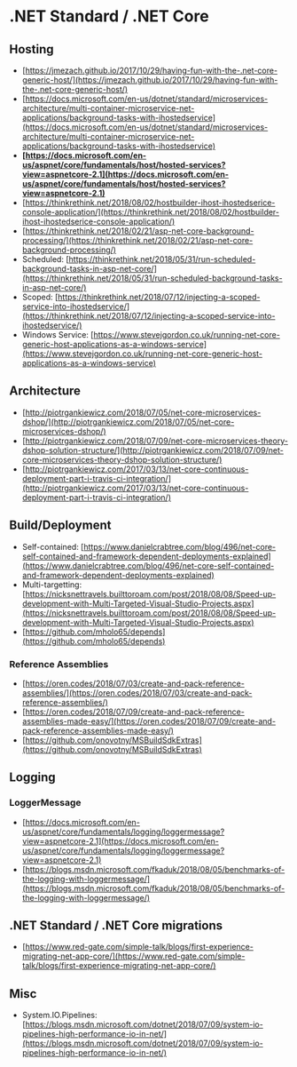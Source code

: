 # .NET Standard / .NET Core

## Hosting

* [https://jmezach.github.io/2017/10/29/having-fun-with-the-.net-core-generic-host/](https://jmezach.github.io/2017/10/29/having-fun-with-the-.net-core-generic-host/)
* [https://docs.microsoft.com/en-us/dotnet/standard/microservices-architecture/multi-container-microservice-net-applications/background-tasks-with-ihostedservice](https://docs.microsoft.com/en-us/dotnet/standard/microservices-architecture/multi-container-microservice-net-applications/background-tasks-with-ihostedservice)
* **[https://docs.microsoft.com/en-us/aspnet/core/fundamentals/host/hosted-services?view=aspnetcore-2.1](https://docs.microsoft.com/en-us/aspnet/core/fundamentals/host/hosted-services?view=aspnetcore-2.1)**
* [https://thinkrethink.net/2018/08/02/hostbuilder-ihost-ihostedserice-console-application/](https://thinkrethink.net/2018/08/02/hostbuilder-ihost-ihostedserice-console-application/)
* [https://thinkrethink.net/2018/02/21/asp-net-core-background-processing/](https://thinkrethink.net/2018/02/21/asp-net-core-background-processing/)
* Scheduled: [https://thinkrethink.net/2018/05/31/run-scheduled-background-tasks-in-asp-net-core/](https://thinkrethink.net/2018/05/31/run-scheduled-background-tasks-in-asp-net-core/)
* Scoped: [https://thinkrethink.net/2018/07/12/injecting-a-scoped-service-into-ihostedservice/](https://thinkrethink.net/2018/07/12/injecting-a-scoped-service-into-ihostedservice/)
* Windows Service: [https://www.stevejgordon.co.uk/running-net-core-generic-host-applications-as-a-windows-service](https://www.stevejgordon.co.uk/running-net-core-generic-host-applications-as-a-windows-service)

## Architecture
* [http://piotrgankiewicz.com/2018/07/05/net-core-microservices-dshop/](http://piotrgankiewicz.com/2018/07/05/net-core-microservices-dshop/)
* [http://piotrgankiewicz.com/2018/07/09/net-core-microservices-theory-dshop-solution-structure/](http://piotrgankiewicz.com/2018/07/09/net-core-microservices-theory-dshop-solution-structure/)
* [http://piotrgankiewicz.com/2017/03/13/net-core-continuous-deployment-part-i-travis-ci-integration/](http://piotrgankiewicz.com/2017/03/13/net-core-continuous-deployment-part-i-travis-ci-integration/)

## Build/Deployment

* Self-contained: [https://www.danielcrabtree.com/blog/496/net-core-self-contained-and-framework-dependent-deployments-explained](https://www.danielcrabtree.com/blog/496/net-core-self-contained-and-framework-dependent-deployments-explained)
* Multi-targetting: [https://nicksnettravels.builttoroam.com/post/2018/08/08/Speed-up-development-with-Multi-Targeted-Visual-Studio-Projects.aspx](https://nicksnettravels.builttoroam.com/post/2018/08/08/Speed-up-development-with-Multi-Targeted-Visual-Studio-Projects.aspx)
* [https://github.com/mholo65/depends](https://github.com/mholo65/depends)

### Reference Assemblies

* [https://oren.codes/2018/07/03/create-and-pack-reference-assemblies/](https://oren.codes/2018/07/03/create-and-pack-reference-assemblies/)
* [https://oren.codes/2018/07/09/create-and-pack-reference-assemblies-made-easy/](https://oren.codes/2018/07/09/create-and-pack-reference-assemblies-made-easy/)
* [https://github.com/onovotny/MSBuildSdkExtras](https://github.com/onovotny/MSBuildSdkExtras)

## Logging

### LoggerMessage

* [https://docs.microsoft.com/en-us/aspnet/core/fundamentals/logging/loggermessage?view=aspnetcore-2.1](https://docs.microsoft.com/en-us/aspnet/core/fundamentals/logging/loggermessage?view=aspnetcore-2.1)
* [https://blogs.msdn.microsoft.com/fkaduk/2018/08/05/benchmarks-of-the-logging-with-loggermessage/](https://blogs.msdn.microsoft.com/fkaduk/2018/08/05/benchmarks-of-the-logging-with-loggermessage/)

## .NET Standard / .NET Core migrations

* [https://www.red-gate.com/simple-talk/blogs/first-experience-migrating-net-app-core/](https://www.red-gate.com/simple-talk/blogs/first-experience-migrating-net-app-core/)

## Misc

* System.IO.Pipelines: [https://blogs.msdn.microsoft.com/dotnet/2018/07/09/system-io-pipelines-high-performance-io-in-net/](https://blogs.msdn.microsoft.com/dotnet/2018/07/09/system-io-pipelines-high-performance-io-in-net/) 
